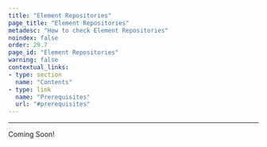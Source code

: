 ```yaml
---
title: "Element Repositories"
page_title: "Element Repositories"
metadesc: "How to check Element Repositories"
noindex: false
order: 29.7
page_id: "Element Repositories"
warning: false
contextual_links:
- type: section
  name: "Contents"
- type: link
  name: "Prerequisites"
  url: "#prerequisites"
---
```


---

Coming Soon!